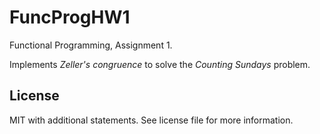 # FuncProgHW1

Functional Programming, Assignment 1.

Implements *Zeller's congruence* to solve the *Counting Sundays* problem.

## License

MIT with additional statements. See license file for more information.
